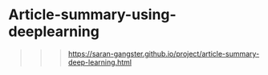 # Article-summary-using-deeplearning
>>> https://saran-gangster.github.io/project/article-summary-deep-learning.html
